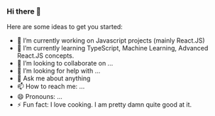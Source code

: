 ### Hi there 👋

Here are some ideas to get you started:

- 🔭 I’m currently working on Javascript projects (mainly React.JS)
- 🌱 I’m currently learning TypeScript, Machine Learning, Advanced React.JS concepts.
- 👯 I’m looking to collaborate on ...
- 🤔 I’m looking for help with ...
- 💬 Ask me about anything
- 📫 How to reach me: ...
- 😄 Pronouns: ...
- ⚡ Fun fact: I love cooking. I am pretty damn quite good at it.
